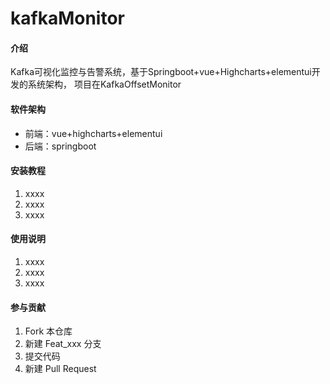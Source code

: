 # kafkaMonitor

#### 介绍
Kafka可视化监控与告警系统，基于Springboot+vue+Highcharts+elementui开发的系统架构， 项目在KafkaOffsetMonitor

#### 软件架构
- 前端：vue+highcharts+elementui
- 后端：springboot


#### 安装教程

1. xxxx
2. xxxx
3. xxxx

#### 使用说明

1. xxxx
2. xxxx
3. xxxx

#### 参与贡献

1. Fork 本仓库
2. 新建 Feat_xxx 分支
3. 提交代码
4. 新建 Pull Request

